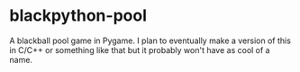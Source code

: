 # blackpython-pool
A blackball pool game in Pygame. I plan to eventually make a version of this in C/C++ or something like that but it probably won't have as cool of a name.
